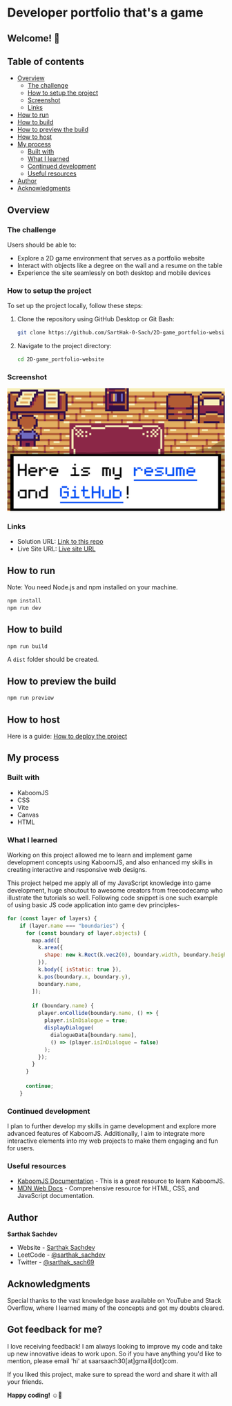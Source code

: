 # Developer portfolio that's a game

## Welcome! 👋

## Table of contents

- [Overview](#overview)
  - [The challenge](#the-challenge)
  - [How to setup the project](#how-to-setup-the-project)
  - [Screenshot](#screenshot)
  - [Links](#links)
- [How to run](#how-to-run)
- [How to build](#how-to-build)
- [How to preview the build](#how-to-preview-the-build)
- [How to host](#how-to-host)
- [My process](#my-process)
  - [Built with](#built-with)
  - [What I learned](#what-i-learned)
  - [Continued development](#continued-development)
  - [Useful resources](#useful-resources)
- [Author](#author)
- [Acknowledgments](#acknowledgments)

## Overview

### The challenge

Users should be able to:

- Explore a 2D game environment that serves as a portfolio website
- Interact with objects like a degree on the wall and a resume on the table
- Experience the site seamlessly on both desktop and mobile devices

### How to setup the project

To set up the project locally, follow these steps:

1. Clone the repository using GitHub Desktop or Git Bash:
   ```bash
   git clone https://github.com/SartHak-0-Sach/2D-game_portfolio-website.git
   ```
2. Navigate to the project directory:
   ```bash
   cd 2D-game_portfolio-website
   ```

### Screenshot

![Design preview](./developerportfoliothumbnail.png)

### Links

- Solution URL: [Link to this repo](https://github.com/SartHak-0-Sach/2D-game_portfolio-website)
- Live Site URL: [Live site URL](https://2-d-game-portfolio-website.vercel.app/)

## How to run

Note: You need Node.js and npm installed on your machine.

```bash
npm install
npm run dev
```

## How to build

```bash
npm run build
```

A `dist` folder should be created.

## How to preview the build

```bash
npm run preview
```

## How to host

Here is a guide: [How to deploy the project](https://github.com/SartHak-0-Sach/2D-game_portfolio-website/blob/main/HOW_TO_DEPLOY.MD)

## My process

### Built with

- KaboomJS
- CSS
- Vite
- Canvas
- HTML

### What I learned

Working on this project allowed me to learn and implement game development concepts using KaboomJS, and also enhanced my skills in creating interactive and responsive web designs.

This project helped me apply all of my JavaScript knowledge into game development, huge shoutout to awesome creators from freecodecamp who illustrate the tutorials so well. Following code snippet is one such example of using basic JS code application into game dev principles-

```js
for (const layer of layers) {
    if (layer.name === "boundaries") {
      for (const boundary of layer.objects) {
        map.add([
          k.area({
            shape: new k.Rect(k.vec2(0), boundary.width, boundary.height),
          }),
          k.body({ isStatic: true }),
          k.pos(boundary.x, boundary.y),
          boundary.name,
        ]);

        if (boundary.name) {
          player.onCollide(boundary.name, () => {
            player.isInDialogue = true;
            displayDialogue(
              dialogueData[boundary.name],
              () => (player.isInDialogue = false)
            );
          });
        }
      }

      continue;
    }
```

### Continued development

I plan to further develop my skills in game development and explore more advanced features of KaboomJS. Additionally, I aim to integrate more interactive elements into my web projects to make them engaging and fun for users.

### Useful resources

- [KaboomJS Documentation](https://kaboomjs.com/) - This is a great resource to learn KaboomJS.
- [MDN Web Docs](https://developer.mozilla.org/) - Comprehensive resource for HTML, CSS, and JavaScript documentation.

## Author

<b><strong>Sarthak Sachdev</strong></b>
- Website - [Sarthak Sachdev](https://itsmesarthak.netlify.app/)
- LeetCode - [@sarthak_sachdev](https://leetcode.com/u/sarthak_sachdev/)
- Twitter - [@sarthak_sach69](https://www.twitter.com/sarthak_sach69)

## Acknowledgments

Special thanks to the vast knowledge base available on YouTube and Stack Overflow, where I learned many of the concepts and got my doubts cleared.

## Got feedback for me?

I love receiving feedback! I am always looking to improve my code and take up new innovative ideas to work upon. So if you have anything you'd like to mention, please email 'hi' at saarsaach30[at]gmail[dot]com.

If you liked this project, make sure to spread the word and share it with all your friends.

**Happy coding!** ☺️🚀
